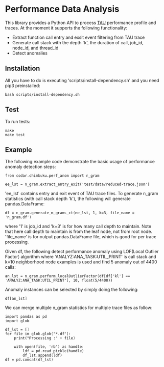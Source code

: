 # Performance Data Analysis

This library provides a Python API to process [TAU](http://tau.uoregon.edu) performance profile and traces. At the moment it supports the following functionality:

  - Extract function call entry and exsit event filtering from TAU trace
  - Generate call stack with the depth `k', the duration of call, job_id, node_id, and thread_id
  - Detect anomalies 

## Installation
All you have to do is executing 'scripts/install-dependency.sh' and you need pip3 preinstalled:

    bash scripts/install-dependency.sh

## Test
To run tests:

    make
    make test

## Example
The following example code demonstrate the basic usage of performance anomaly detection steps:

    from codar.chimbuku.perf_anom import n_gram

    ee_lst = n_gram.extract_entry_exit('test/data/reduced-trace.json')

'ee\_lst' contains entry and exit event of TAU trace files. To generate n\_gram statistics (with call stack depth 'k'), the following will generate pandas.DataFrame:

    df = n_gram.generate_n_grams_ct(ee_lst, 1, k=3, file_name = 'n_gram.df')

where '1' is job\_id and 'k=3' is for how many call depth to maintain. Note that here call depth to maintain is from the leaf node, not from root node. 'file\_name' is for output pandas.DataFrame file, which is good for per trace processing.

Given df, the following detect  performance anomaly using LOF(Local Outlier Factor) algorithm where 'ANALYZ:ANA\_TASK:UTIL\_PRINT' is call stack and k=10 neighborhood node examples is used and find 5 anomaly out of 4400 calls:

    an_lst = n_gram.perform_localOutlierFactor(df[df['kl'] == 'ANALYZ:ANA_TASK:UTIL_PRINT'], 10, float(5/4400))

Anomaly instances can be selected by simply doing the following:

    df[an_lst]

We can merge multiple n\_gram statistics for multiple trace files as follow:

    import pandas as pd
    import glob

    df_lst = []
    for file in glob.glob("*.df"):
        print("Processing :" + file)
    
        with open(file, 'rb') as handle:
            ldf = pd.read_pickle(handle)
            df_lst.append(ldf)
    df = pd.concat(df_lst)

